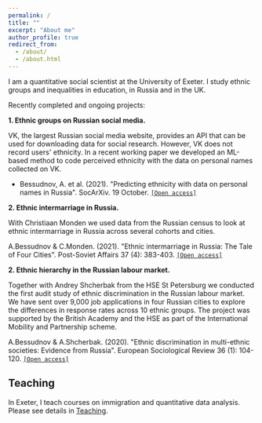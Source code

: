 ```yaml
---
permalink: /
title: ""
excerpt: "About me"
author_profile: true
redirect_from: 
  - /about/
  - /about.html
---
```


I am a quantitative social scientist at the University of Exeter. I study ethnic groups and inequalities in education, in Russia and in the UK.

Recently completed and ongoing projects:

**1. Ethnic groups on Russian social media.**

VK, the largest Russian social media website, provides an API that can be used for downloading data for social research. However, VK does not record users' ethnicity. In a recent working paper we developed an ML-based method to code perceived ethnicity with the data on personal names collected on VK.

* Bessudnov, A. et al. (2021). "Predicting ethnicity with data on personal names in Russia". SocArXiv. 19 October. [`[Open access]`](https://doi.org/10.31235/osf.io/wf6p4)

**2. Ethnic intermarriage in Russia.**

With Christiaan Monden we used data from the Russian census to look at ethnic intermarriage in Russia across several cohorts and cities.

A.Bessudnov & C.Monden. (2021). "Ethnic intermarriage in Russia: The Tale of Four Cities". Post-Soviet Affairs 37 (4): 383-403. [`[Open access]`](https://doi.org/10.1080/1060586X.2021.1957345)

**2. Ethnic hierarchy in the Russian labour market.**

Together with Andrey Shcherbak from the HSE St Petersburg we conducted the first audit study of ethnic discrimination in the Russian labour market. We have sent over 9,000 job applications in four Russian cities to explore the differences in response rates across 10 ethnic groups. The project was supported by the British Academy and the HSE as part of the International Mobility and Partnership scheme.

A.Bessudnov & A.Shcherbak. (2020). "Ethnic discrimination in multi-ethnic societies: Evidence from Russia". European Sociological Review 36 (1): 104-120. [`[Open access]`](https://doi.org/10.1093/esr/jcz045)


Teaching
---

In Exeter, I teach courses on immigration and quantitative data analysis. Please see details in [Teaching](/teaching).


